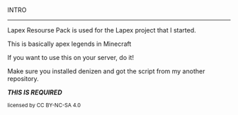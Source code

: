 #
INTRO
***
Lapex Resourse Pack is used for the Lapex project that I started.

This is basically apex legends in Minecraft

If you want to use this on your server, do it!

Make sure you installed denizen and got the script from my another repository.

***THIS IS REQUIRED***


<sup> licensed by CC BY-NC-SA 4.0 </sup>

